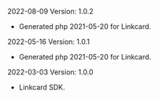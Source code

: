 2022-08-09 Version: 1.0.2
- Generated php 2021-05-20 for Linkcard.

2022-05-16 Version: 1.0.1
- Generated php 2021-05-20 for Linkcard.

2022-03-03 Version: 1.0.0
- Linkcard SDK.

